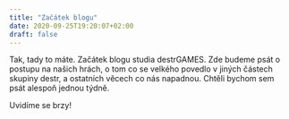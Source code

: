 ```yaml
---
title: "Začátek blogu"
date: 2020-09-25T19:20:07+02:00
draft: false
---
```

Tak, tady to máte. Začátek blogu studia destrGAMES. Zde budeme psát o postupu na našich hrách, o tom co se velkého povedlo v jiných částech skupiny destr, a ostatních věcech co nás napadnou. Chtěli bychom sem psát alespoň jednou týdně.

Uvidíme se brzy! 
